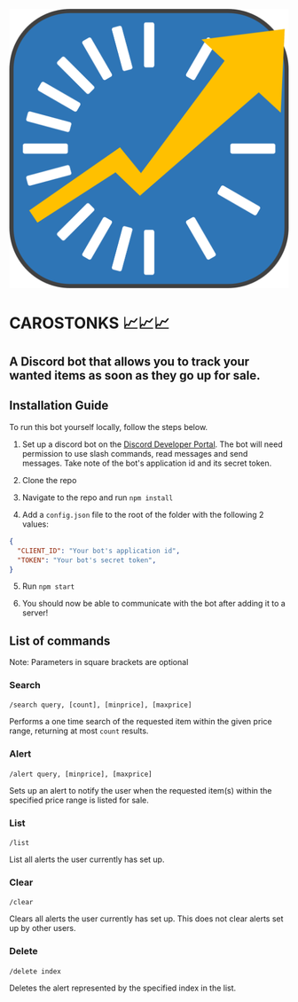 ![](images/icon.png)

# CAROSTONKS 📈📈📈 

## A Discord bot that allows you to track your wanted items as soon as they go up for sale.

## Installation Guide

To run this bot yourself locally, follow the steps below.

1. Set up a discord bot on the [Discord Developer Portal](https://discord.com/developers/applications). The bot will need permission to use slash commands, read messages and send messages. Take note of the bot's application id and its secret token.

2. Clone the repo

3. Navigate to the repo and run `npm install`

4. Add a `config.json` file to the root of the folder with the following 2 values:
```json
{
  "CLIENT_ID": "Your bot's application id", 
  "TOKEN": "Your bot's secret token",
}
```

5. Run `npm start`

6. You should now be able to communicate with the bot after adding it to a server!

## List of commands

Note: Parameters in square brackets are optional

### Search
`/search query, [count], [minprice], [maxprice]`

Performs a one time search of the requested item within the given price range, returning at most `count` results.

### Alert
`/alert query, [minprice], [maxprice]`

Sets up an alert to notify the user when the requested item(s) within the specified price range is listed for sale.

### List
`/list`

List all alerts the user currently has set up.

### Clear
`/clear`

Clears all alerts the user currently has set up. This does not clear alerts set up by other users.

### Delete
`/delete index`

Deletes the alert represented by the specified index in the list.

